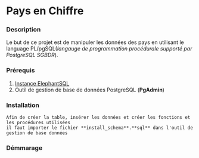 # Pays en Chiffre 
 ### Description 
   Le but de ce projet est de manipuler les données des pays en utilisant
   le language PL/pgSQL(*langauge de programmation procédurale supporté par PostgreSQL SGBDR*). 
   
   
 ### Prérequis
 1. [Instance ElephantSQL](https://customer.elephantsql.com)
 2. Outil de gestion de base de données PostgreSQL (**PgAdmin**)
   
 ### Installation
    Afin de créer la table, insérer les données et créer les fonctions et les procédures utilisées 
    il faut importer le fichier **install_schema**.**sql** dans l'outil de gestion de base données
   
 
 
 ### Démmarage



